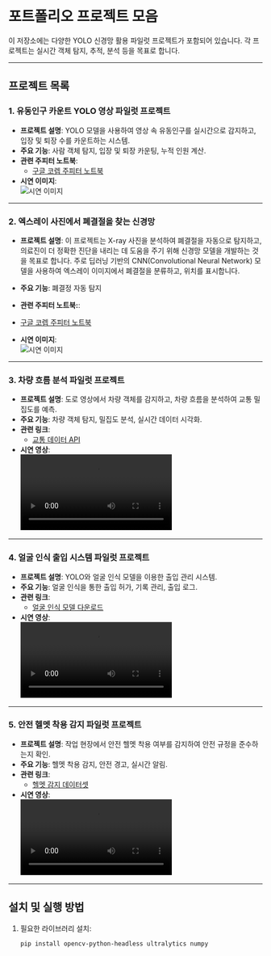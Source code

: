 # 포트폴리오 프로젝트 모음

이 저장소에는 다양한 YOLO 신경망 활용 파일럿 프로젝트가 포함되어 있습니다. 각 프로젝트는 실시간 객체 탐지, 추적, 분석 등을 목표로 합니다.

---

## 프로젝트 목록

### 1. 유동인구 카운트 YOLO 영상 파일럿 프로젝트
- **프로젝트 설명**: YOLO 모델을 사용하여 영상 속 유동인구를 실시간으로 감지하고, 입장 및 퇴장 수를 카운트하는 시스템.
- **주요 기능**: 사람 객체 탐지, 입장 및 퇴장 카운팅, 누적 인원 계산.
- **관련 주피터 노트북**:
  - [구글 코렙 주피터 노트북](https://colab.research.google.com/drive/1X9xJwys19haJ7vzMCGWP5JlxkoK-XvrT?usp=sharing)
- **시연 이미지**:  
![시연 이미지](https://github.com/goguma999/pilot/blob/main/count/sjk.jpg?raw=true)

---

### 2. 엑스레이 사진에서 폐결절을 찾는 신경망
- **프로젝트 설명**: 이 프로젝트는 X-ray 사진을 분석하여 폐결절을 자동으로 탐지하고, 의료진이 더 정확한 진단을 내리는 데 도움을 주기 위해 신경망 모델을 개발하는 것을 목표로 합니다. 주로 딥러닝 기반의 CNN(Convolutional Neural Network) 모델을 사용하여 엑스레이 이미지에서 폐결절을 분류하고, 위치를 표시합니다.
- **주요 기능**: 폐결정 자동 탐지 
- **관련 주피터 노트북:**:
- [구글 코렙 주피터 노트북](https://colab.research.google.com/drive/1X9xJwys19haJ7vzMCGWP5JlxkoK-XvrT?usp=sharing)

- **시연 이미지**:  
![시연 이미지](https://github.com/goguma999/pilot/blob/main/count/sjk.jpg?raw=true)

---

### 3. 차량 흐름 분석 파일럿 프로젝트
- **프로젝트 설명**: 도로 영상에서 차량 객체를 감지하고, 차량 흐름을 분석하여 교통 밀집도를 예측.
- **주요 기능**: 차량 객체 탐지, 밀집도 분석, 실시간 데이터 시각화.
- **관련 링크**:
  - [교통 데이터 API](https://traffic-api.com/)
- **시연 영상**:  
  ![차량 흐름 분석 영상](https://user-images.githubusercontent.com/yourusername/your-video-file3.mp4)

---

### 4. 얼굴 인식 출입 시스템 파일럿 프로젝트
- **프로젝트 설명**: YOLO와 얼굴 인식 모델을 이용한 출입 관리 시스템.
- **주요 기능**: 얼굴 인식을 통한 출입 허가, 기록 관리, 출입 로그.
- **관련 링크**:
  - [얼굴 인식 모델 다운로드](https://facerecognition-model.com/)
- **시연 영상**:  
  ![얼굴 인식 시스템 영상](https://user-images.githubusercontent.com/yourusername/your-video-file4.mp4)

---

### 5. 안전 헬멧 착용 감지 파일럿 프로젝트
- **프로젝트 설명**: 작업 현장에서 안전 헬멧 착용 여부를 감지하여 안전 규정을 준수하는지 확인.
- **주요 기능**: 헬멧 착용 감지, 안전 경고, 실시간 알림.
- **관련 링크**:
  - [헬멧 감지 데이터셋](https://helmet-dataset.com/)
- **시연 영상**:  
  ![헬멧 착용 감지 영상](https://user-images.githubusercontent.com/yourusername/your-video-file5.mp4)

---

## 설치 및 실행 방법

1. 필요한 라이브러리 설치:
   ```bash
   pip install opencv-python-headless ultralytics numpy
